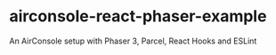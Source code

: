 # airconsole-react-phaser-example
An AirConsole setup with Phaser 3, Parcel, React Hooks and ESLint
